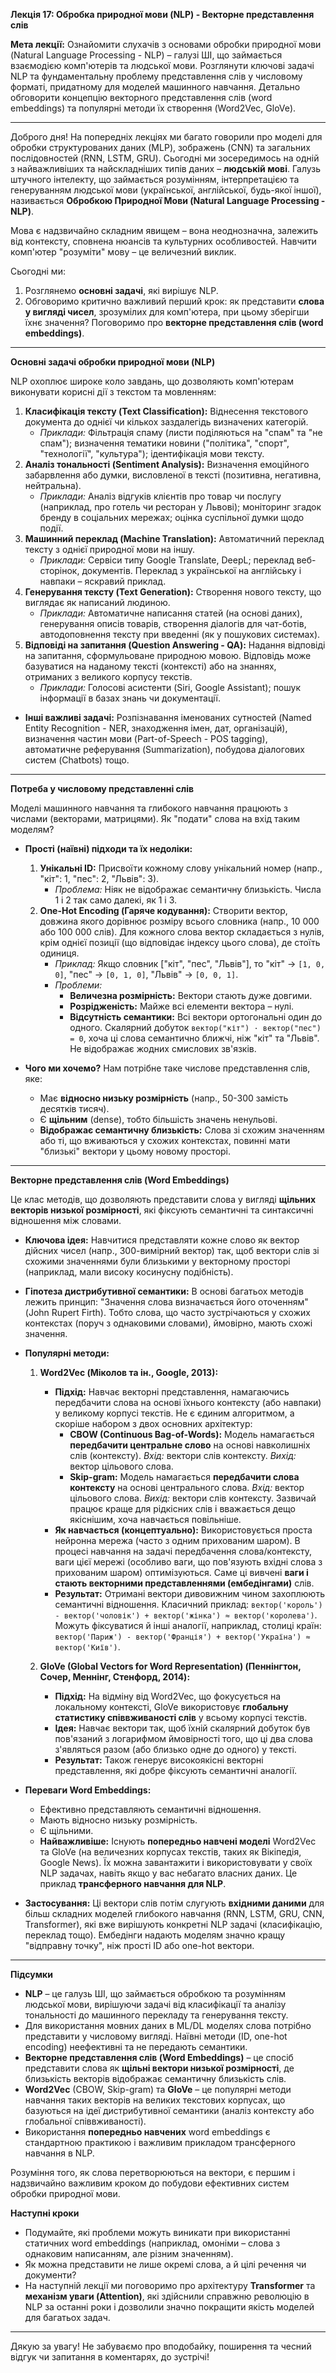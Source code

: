 **Лекція 17: Обробка природної мови (NLP) - Векторне представлення слів**

**Мета лекції:** Ознайомити слухачів з основами обробки природної мови (Natural Language Processing - NLP) – галузі ШІ, що займається взаємодією комп'ютерів та людської мови. Розглянути ключові задачі NLP та фундаментальну проблему представлення слів у числовому форматі, придатному для моделей машинного навчання. Детально обговорити концепцію векторного представлення слів (word embeddings) та популярні методи їх створення (Word2Vec, GloVe).

---

Доброго дня! На попередніх лекціях ми багато говорили про моделі для обробки структурованих даних (MLP), зображень (CNN) та загальних послідовностей (RNN, LSTM, GRU). Сьогодні ми зосередимось на одній з найважливіших та найскладніших типів даних – **людській мові**. Галузь штучного інтелекту, що займається розумінням, інтерпретацією та генеруванням людської мови (української, англійської, будь-якої іншої), називається **Обробкою Природної Мови (Natural Language Processing - NLP)**.

Мова є надзвичайно складним явищем – вона неоднозначна, залежить від контексту, сповнена нюансів та культурних особливостей. Навчити комп'ютер "розуміти" мову – це величезний виклик.

Сьогодні ми:

1.  Розглянемо **основні задачі**, які вирішує NLP.
2.  Обговоримо критично важливий перший крок: як представити **слова у вигляді чисел**, зрозумілих для комп'ютера, при цьому зберігши їхнє значення? Поговоримо про **векторне представлення слів (word embeddings)**.

---

**Основні задачі обробки природної мови (NLP)**

NLP охоплює широке коло завдань, що дозволяють комп'ютерам виконувати корисні дії з текстом та мовленням:

1.  **Класифікація тексту (Text Classification):** Віднесення текстового документа до однієї чи кількох заздалегідь визначених категорій.
    * *Приклади:* Фільтрація спаму (листи поділяються на "спам" та "не спам"); визначення тематики новини ("політика", "спорт", "технології", "культура"); ідентифікація мови тексту.
2.  **Аналіз тональності (Sentiment Analysis):** Визначення емоційного забарвлення або думки, висловленої в тексті (позитивна, негативна, нейтральна).
    * *Приклади:* Аналіз відгуків клієнтів про товар чи послугу (наприклад, про готель чи ресторан у Львові); моніторинг згадок бренду в соціальних мережах; оцінка суспільної думки щодо події.
3.  **Машинний переклад (Machine Translation):** Автоматичний переклад тексту з однієї природної мови на іншу.
    * *Приклади:* Сервіси типу Google Translate, DeepL; переклад веб-сторінок, документів. Переклад з української на англійську і навпаки – яскравий приклад.
4.  **Генерування тексту (Text Generation):** Створення нового тексту, що виглядає як написаний людиною.
    * *Приклади:* Автоматичне написання статей (на основі даних), генерування описів товарів, створення діалогів для чат-ботів, автодоповнення тексту при введенні (як у пошукових системах).
5.  **Відповіді на запитання (Question Answering - QA):** Надання відповіді на запитання, сформульоване природною мовою. Відповідь може базуватися на наданому тексті (контексті) або на знаннях, отриманих з великого корпусу текстів.
    * *Приклади:* Голосові асистенти (Siri, Google Assistant); пошук інформації в базах знань чи документації.

* **Інші важливі задачі:** Розпізнавання іменованих сутностей (Named Entity Recognition - NER, знаходження імен, дат, організацій), визначення частин мови (Part-of-Speech - POS tagging), автоматичне реферування (Summarization), побудова діалогових систем (Chatbots) тощо.

---

**Потреба у числовому представленні слів**

Моделі машинного навчання та глибокого навчання працюють з числами (векторами, матрицями). Як "подати" слова на вхід таким моделям?

* **Прості (наївні) підходи та їх недоліки:**
    1.  **Унікальні ID:** Присвоїти кожному слову унікальний номер (напр., "кіт": 1, "пес": 2, "Львів": 3).
        * *Проблема:* Ніяк не відображає семантичну близькість. Числа 1 і 2 так само далекі, як 1 і 3.
    2.  **One-Hot Encoding (Гаряче кодування):** Створити вектор, довжина якого дорівнює розміру всього словника (напр., 10 000 або 100 000 слів). Для кожного слова вектор складається з нулів, крім однієї позиції (що відповідає індексу цього слова), де стоїть одиниця.
        * *Приклад:* Якщо словник ["кіт", "пес", "Львів"], то "кіт" -> `[1, 0, 0]`, "пес" -> `[0, 1, 0]`, "Львів" -> `[0, 0, 1]`.
        * *Проблеми:*
            * **Величезна розмірність:** Вектори стають дуже довгими.
            * **Розрідженість:** Майже всі елементи вектора – нулі.
            * **Відсутність семантики:** Всі вектори ортогональні один до одного. Скалярний добуток `вектор("кіт") · вектор("пес") = 0`, хоча ці слова семантично ближчі, ніж "кіт" та "Львів". Не відображає жодних смислових зв'язків.

* **Чого ми хочемо?** Нам потрібне таке числове представлення слів, яке:
    * Має **відносно низьку розмірність** (напр., 50-300 замість десятків тисяч).
    * Є **щільним** (dense), тобто більшість значень ненульові.
    * **Відображає семантичну близькість:** Слова зі схожим значенням або ті, що вживаються у схожих контекстах, повинні мати "близькі" вектори у цьому новому просторі.

---

**Векторне представлення слів (Word Embeddings)**

Це клас методів, що дозволяють представити слова у вигляді **щільних векторів низької розмірності**, які фіксують семантичні та синтаксичні відношення між словами.

* **Ключова ідея:** Навчитися представляти кожне слово як вектор дійсних чисел (напр., 300-вимірний вектор) так, щоб вектори слів зі схожими значеннями були близькими у векторному просторі (наприклад, мали високу косинусну подібність).

* **Гіпотеза дистрибутивної семантики:** В основі багатьох методів лежить принцип: "Значення слова визначається його оточенням" (John Rupert Firth). Тобто слова, що часто зустрічаються у схожих контекстах (поруч з однаковими словами), ймовірно, мають схожі значення.

* **Популярні методи:**

    1.  **Word2Vec (Міколов та ін., Google, 2013):**
        * **Підхід:** Навчає векторні представлення, намагаючись передбачити слова на основі їхнього контексту (або навпаки) у великому корпусі текстів. Не є єдиним алгоритмом, а скоріше набором з двох основних архітектур:
            * **CBOW (Continuous Bag-of-Words):** Модель намагається **передбачити центральне слово** на основі навколишніх слів (контексту). *Вхід:* вектори слів контексту. *Вихід:* вектор цільового слова.
            * **Skip-gram:** Модель намагається **передбачити слова контексту** на основі центрального слова. *Вхід:* вектор цільового слова. *Вихід:* вектори слів контексту. Зазвичай працює краще для рідкісних слів і вважається дещо якіснішим, хоча навчається повільніше.
        * **Як навчається (концептуально):** Використовується проста нейронна мережа (часто з одним прихованим шаром). В процесі навчання на задачі передбачення слова/контексту, ваги цієї мережі (особливо ваги, що пов'язують вхідні слова з прихованим шаром) оптимізуються. Саме ці вивчені **ваги і стають векторними представленнями (ембедінгами)** слів.
        * **Результат:** Отримані вектори дивовижним чином захоплюють семантичні відношення. Класичний приклад: `вектор('король') - вектор('чоловік') + вектор('жінка') ≈ вектор('королева')`. Можуть фіксуватися й інші аналогії, наприклад, столиці країн: `вектор('Париж') - вектор('Франція') + вектор('Україна') ≈ вектор('Київ')`.

    2.  **GloVe (Global Vectors for Word Representation) (Пеннінгтон, Сочер, Меннінг, Стенфорд, 2014):**
        * **Підхід:** На відміну від Word2Vec, що фокусується на локальному контексті, GloVe використовує **глобальну статистику співвживаності слів** у всьому корпусі текстів.
        * **Ідея:** Навчає вектори так, щоб їхній скалярний добуток був пов'язаний з логарифмом ймовірності того, що ці два слова з'являться разом (або близько одне до одного) у тексті.
        * **Результат:** Також генерує високоякісні векторні представлення, які добре фіксують семантичні аналогії.

* **Переваги Word Embeddings:**
    * Ефективно представляють семантичні відношення.
    * Мають відносно низьку розмірність.
    * Є щільними.
    * **Найважливіше:** Існують **попередньо навчені моделі** Word2Vec та GloVe (на величезних корпусах текстів, таких як Вікіпедія, Google News). Їх можна завантажити і використовувати у своїх NLP задачах, навіть якщо у вас небагато власних даних. Це приклад **трансферного навчання для NLP**.

* **Застосування:** Ці вектори слів потім слугують **вхідними даними** для більш складних моделей глибокого навчання (RNN, LSTM, GRU, CNN, Transformer), які вже вирішують конкретні NLP задачі (класифікацію, переклад тощо). Ембедінги надають моделям значно кращу "відправну точку", ніж прості ID або one-hot вектори.

---

**Підсумки**

* **NLP** – це галузь ШІ, що займається обробкою та розумінням людської мови, вирішуючи задачі від класифікації та аналізу тональності до машинного перекладу та генерування тексту.
* Для використання мовних даних в ML/DL моделях слова потрібно представити у числовому вигляді. Наївні методи (ID, one-hot encoding) неефективні та не передають семантики.
* **Векторне представлення слів (Word Embeddings)** – це спосіб представити слова як **щільні вектори низької розмірності**, де близькість векторів відображає семантичну близькість слів.
* **Word2Vec** (CBOW, Skip-gram) та **GloVe** – це популярні методи навчання таких векторів на великих текстових корпусах, що базуються на ідеї дистрибутивної семантики (аналіз контексту або глобальної співвживаності).
* Використання **попередньо навчених** word embeddings є стандартною практикою і важливим прикладом трансферного навчання в NLP.

Розуміння того, як слова перетворюються на вектори, є першим і надзвичайно важливим кроком до побудови ефективних систем обробки природної мови.

**Наступні кроки**

* Подумайте, які проблеми можуть виникати при використанні статичних word embeddings (наприклад, омоніми – слова з однаковим написанням, але різним значенням).
* Як можна представити не лише окремі слова, а й цілі речення чи документи?
* На наступній лекції ми поговоримо про архітектуру **Transformer** та **механізм уваги (Attention)**, які здійснили справжню революцію в NLP за останні роки і дозволили значно покращити якість моделей для багатьох задач.

---

Дякую за увагу! Не забуваємо про вподобайку, поширення та чесний відгук чи запитання в коментарях, до зустрічі!